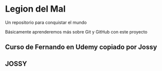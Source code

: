 # Legion del Mal
Un repositorio para conquistar el mundo

Básicamente aprenderemos más sobre Git y GitHub con este proyecto


## Curso de Fernando en Udemy copiado por Jossy

## JOSSY